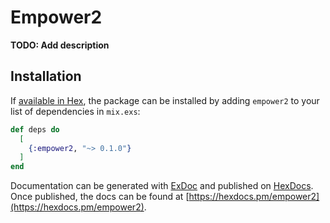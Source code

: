 # Empower2

**TODO: Add description**

## Installation

If [available in Hex](https://hex.pm/docs/publish), the package can be installed
by adding `empower2` to your list of dependencies in `mix.exs`:

```elixir
def deps do
  [
    {:empower2, "~> 0.1.0"}
  ]
end
```

Documentation can be generated with [ExDoc](https://github.com/elixir-lang/ex_doc)
and published on [HexDocs](https://hexdocs.pm). Once published, the docs can
be found at [https://hexdocs.pm/empower2](https://hexdocs.pm/empower2).


